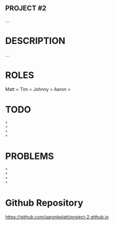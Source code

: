 ## PROJECT #2
...

# DESCRIPTION
...

# ROLES
Matt = 
Tim =
Johnny  = 
Aaron = 

# TODO
    *
    *
    *
    *


# PROBLEMS
    *
    *
    *
    *

# Github Repository
https://github.com/aaronkplatt/project-2.github.io

